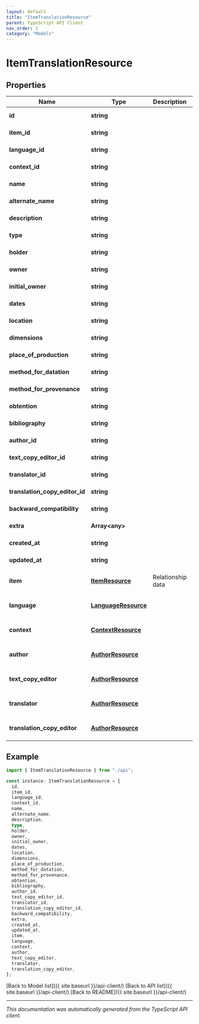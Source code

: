 ```yaml
---
layout: default
title: "ItemTranslationResource"
parent: TypeScript API Client
nav_order: 1
category: "Models"
---
```


# ItemTranslationResource

## Properties

| Name                           | Type                                        | Description       | Notes                             |
| ------------------------------ | ------------------------------------------- | ----------------- | --------------------------------- |
| **id**                         | **string**                                  |                   | [default to undefined]            |
| **item_id**                    | **string**                                  |                   | [default to undefined]            |
| **language_id**                | **string**                                  |                   | [default to undefined]            |
| **context_id**                 | **string**                                  |                   | [default to undefined]            |
| **name**                       | **string**                                  |                   | [default to undefined]            |
| **alternate_name**             | **string**                                  |                   | [default to undefined]            |
| **description**                | **string**                                  |                   | [default to undefined]            |
| **type**                       | **string**                                  |                   | [default to undefined]            |
| **holder**                     | **string**                                  |                   | [default to undefined]            |
| **owner**                      | **string**                                  |                   | [default to undefined]            |
| **initial_owner**              | **string**                                  |                   | [default to undefined]            |
| **dates**                      | **string**                                  |                   | [default to undefined]            |
| **location**                   | **string**                                  |                   | [default to undefined]            |
| **dimensions**                 | **string**                                  |                   | [default to undefined]            |
| **place_of_production**        | **string**                                  |                   | [default to undefined]            |
| **method_for_datation**        | **string**                                  |                   | [default to undefined]            |
| **method_for_provenance**      | **string**                                  |                   | [default to undefined]            |
| **obtention**                  | **string**                                  |                   | [default to undefined]            |
| **bibliography**               | **string**                                  |                   | [default to undefined]            |
| **author_id**                  | **string**                                  |                   | [default to undefined]            |
| **text_copy_editor_id**        | **string**                                  |                   | [default to undefined]            |
| **translator_id**              | **string**                                  |                   | [default to undefined]            |
| **translation_copy_editor_id** | **string**                                  |                   | [default to undefined]            |
| **backward_compatibility**     | **string**                                  |                   | [default to undefined]            |
| **extra**                      | **Array&lt;any&gt;**                        |                   | [default to undefined]            |
| **created_at**                 | **string**                                  |                   | [default to undefined]            |
| **updated_at**                 | **string**                                  |                   | [default to undefined]            |
| **item**                       | [**ItemResource**](ItemResource.md)         | Relationship data | [optional] [default to undefined] |
| **language**                   | [**LanguageResource**](LanguageResource.md) |                   | [optional] [default to undefined] |
| **context**                    | [**ContextResource**](ContextResource.md)   |                   | [optional] [default to undefined] |
| **author**                     | [**AuthorResource**](AuthorResource.md)     |                   | [optional] [default to undefined] |
| **text_copy_editor**           | [**AuthorResource**](AuthorResource.md)     |                   | [optional] [default to undefined] |
| **translator**                 | [**AuthorResource**](AuthorResource.md)     |                   | [optional] [default to undefined] |
| **translation_copy_editor**    | [**AuthorResource**](AuthorResource.md)     |                   | [optional] [default to undefined] |

## Example

```typescript
import { ItemTranslationResource } from "./api";

const instance: ItemTranslationResource = {
  id,
  item_id,
  language_id,
  context_id,
  name,
  alternate_name,
  description,
  type,
  holder,
  owner,
  initial_owner,
  dates,
  location,
  dimensions,
  place_of_production,
  method_for_datation,
  method_for_provenance,
  obtention,
  bibliography,
  author_id,
  text_copy_editor_id,
  translator_id,
  translation_copy_editor_id,
  backward_compatibility,
  extra,
  created_at,
  updated_at,
  item,
  language,
  context,
  author,
  text_copy_editor,
  translator,
  translation_copy_editor,
};
```

[Back to Model list]({{ site.baseurl }}/api-client/) [Back to API list]({{ site.baseurl }}/api-client/) [Back to README]({{ site.baseurl }}/api-client/)

---

_This documentation was automatically generated from the TypeScript API client._
